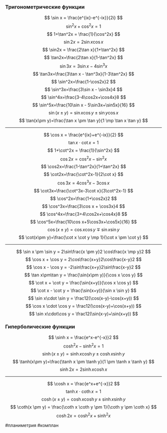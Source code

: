 ### Тригонометрические функции
$$
\sin x = \frac{e^{ix}-e^{-ix}}{2i} 
$$
$$
\sin^2x+\cos^2x=1 
$$
$$
1+\tan^2x = \frac{1}{\cos^2x} 
$$
$$
\sin2x=2\sin x\cos x 
$$
$$
\sin2x = \frac{2\tan x}{1+\tan^2x} 
$$
$$
\tan2x=\frac{2\tan x}{1-\tan^2x} 
$$
$$
\sin3x=3\sin x-4\sin^3x 
$$
$$
\tan3x=\frac{3\tan x - \tan^3x}{1-3\tan^2x} 
$$
$$
\sin^2x=\frac{1-\cos2x}2 
$$
$$
\sin^3x=\frac{3\sin x - \sin3x}4 
$$
$$
\sin^4x=\frac{3-4\cos2x+\cos4x}8 
$$
$$
\sin^5x=\frac{10\sin x - 5\sin3x+\sin5x}{16} 
$$
$$
\sin(x\pm y)=\sin x \cos y \pm \sin y \cos x 
$$
$$
\tan(x\pm y)=\frac{\tan x \pm \tan y}{1 \mp \tan x \tan y}
$$

---

$$
\cos x = \frac{e^{ix}+e^{-ix}}{2}  
$$
$$
\tan x\cdot\cot x=1 
$$
$$
1+\cot^2x = \frac{1}{\sin^2x} 
$$
$$
\cos2x=\cos^2x-\sin^2x 
$$
$$
\cos2x=\frac{1-\tan^2x}{1+\tan^2x} 
$$
$$
\cot2x=\frac{\cot^2x-1}{2\cot x} 
$$
$$
\cos3x=4\cos^3x-3\cos x 
$$
$$
\cot3x=\frac{\cot^3x-3\cot x}{3\cot^2x-1} 
$$
$$
\cos^2x=\frac{1+\cos2x}2 
$$
$$
\cos^3x=\frac{3\cos x + \cos3x}4 
$$
$$
\cos^4x=\frac{3+4\cos2x+\cos4x}8 
$$
$$
\cos^5x=\frac{10\cos x+5\cos3x+\cos5x}{16} 
$$
$$
\cos(x\pm y)=\cos x\cos y \mp \sin x \sin y 
$$
$$
\cot(x\pm y)=\frac{\cot x \cot y \mp 1}{\cot x \pm \cot y}
$$

---

$$
\sin x \pm \sin y = 2\sin\frac{x \pm y}2 \cos\frac{x \mp y}2 
$$
$$
\cos x + \cos y = 2\cos\frac{x+y}2\cos\frac{x-y}2 
$$
$$
\cos x - \cos y = -2\sin\frac{x+y}2\sin\frac{x-y}2 
$$
$$
\tan x\pm\tan y = \frac{\sin(x\pm y)}{\cos x \cos y} 
$$
$$
\cot x + \cot y = \frac{\sin(x+y)}{\cos x \cos y} 
$$
$$
\cot x - \cot y = \frac{\sin(x+y)}{\sin x \sin y} 
$$
$$
\sin x\cdot \sin y = \frac12(\cos(x-y)-\cos(x+y)) 
$$
$$
\cos x \cdot \cos y = \frac12(\cos(x-y)+\cos(x+y))
$$
$$
\sin x\cdot\cos y = \frac12(\sin(x-y)+\sin(x+y))
$$

### Гиперболические функции

$$
\sinh x = \frac{e^x-e^{-x}}2
$$
$$
\cosh^2x-\sinh^2x=1
$$
$$
\sinh(x \pm y) = \sinh x \cosh y \pm \cosh x \sinh y
$$
$$
\tanh(x\pm y)=\frac{\tanh x \pm \tanh y}{1 \pm \tanh x \tanh y}
$$
$$
\sinh2x = 2\sinh x \cosh x
$$

---

$$
\cosh x = \frac{e^x+e^{-x}}2
$$
$$
\tanh x \cdot \coth x =1
$$
$$
\cosh(x\pm y) = \cosh x \cosh y \pm \sinh x \sinh y
$$
$$
\coth(x \pm y) = \frac{\coth x \coth y \pm 1}{\coth y \pm \coth x}
$$
$$
\cosh2x=\cosh^2x+\sinh^2x
$$

#планиметрия #комплан 